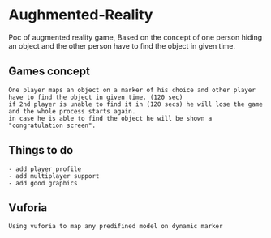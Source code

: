 # Aughmented-Reality
Poc of augmented reality game, Based on the concept of one person hiding an object and the other person have to find the object in given time. 


## Games concept

    One player maps an object on a marker of his choice and other player have to find the object in given time. (120 sec)
    if 2nd player is unable to find it in (120 secs) he will lose the game and the whole process starts again. 
    in case he is able to find the object he will be shown a "congratulation screen". 

## Things to do

    - add player profile
    - add multiplayer support
    - add good graphics 

## Vuforia
    Using vuforia to map any predifined model on dynamic marker



